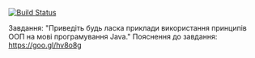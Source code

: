 [![Build Status](https://travis-ci.org/BogdanZeleniuk/Inter_Link_testAssignment.svg?branch=master)](https://travis-ci.org/BogdanZeleniuk/Inter_Link_testAssignment)

Завдання: "Приведіть будь ласка приклади використання принципів ООП на мові програмування Java."
Пояснення до завдання: https://goo.gl/hv8o8g

